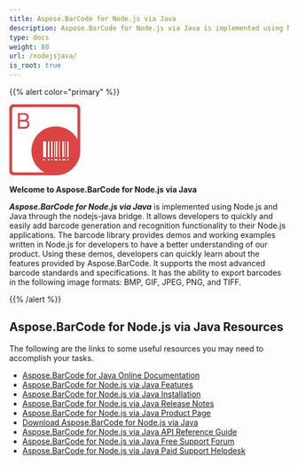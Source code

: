 ```yaml
---
title: Aspose.BarCode for Node.js via Java
description: Aspose.BarCode for Node.js via Java is implemented using Node.js and Java through nodejs-java bridge. It allows developers to quickly and easily add barcode generation and recognition functionality to their Node.js applications.
type: docs
weight: 80
url: /nodejsjava/
is_root: true
---
```


{{% alert color="primary" %}}

![todo:image_alt_text](aspose-barcode-for-node-js-via-java-home_1)

**Welcome to Aspose.BarCode for Node.js via Java**

***Aspose.BarCode for Node.js via Java*** is implemented using Node.js and Java through the nodejs-java bridge. It allows developers to quickly and easily add barcode generation and recognition functionality to their Node.js applications. The barcode library provides demos and working examples written in Node.js for developers to have a better understanding of our product. Using these demos, developers can quickly learn about the features provided by Aspose.BarCode.
It supports the most advanced barcode standards and specifications. It has the ability to export barcodes in the following image formats: BMP, GIF, JPEG, PNG, and TIFF.

{{% /alert %}}


## **Aspose.BarCode for Node.js via Java Resources**
The following are the links to some useful resources you may need to accomplish your tasks.

- [Aspose.BarCode for Java Online Documentation](https://docs.aspose.com/barcode/nodejsjava/)
- [Aspose.BarCode for Node.js via Java Features](https://docs.aspose.com/barcode/nodejsjava/features/)
- [Aspose.BarCode for Node.js via Java Installation](https://docs.aspose.com/barcode/nodejsjava/installation/)
- [Aspose.BarCode for Node.js via Java Release Notes](https://releases.aspose.com/barcode/nodejs/release-notes/)
- [Aspose.BarCode for Node.js via Java Product Page](https://products.aspose.com/barcode/nodejs-java)
- [Download Aspose.BarCode for Node.js via Java](https://releases.aspose.com/barcode/nodejs/)
- [Aspose.BarCode for Node.js via Java API Reference Guide](https://reference.aspose.com/barcode/nodejs/)
- [Aspose.BarCode for Node.js via Java Free Support Forum](https://forum.aspose.com/c/barcode)
- [Aspose.BarCode for Node.js via Java Paid Support Helpdesk](https://helpdesk.aspose.com/)
